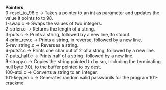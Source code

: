 **Pointers**\
0-reset_to_98.c -> Takes a pointer to an int as parameter and updates the value it points to to 98.\
1-swap.c -> Swaps the values of two integers.\
2-strlen.c -> Returns the length of a string.\
3-puts.c -> Prints a string, followed by a new line, to stdout.\
4-print_rev.c -> Prints a string, in reverse, followed by a new line.\
5-rev_string.c -> Reverses a string.\
6-puts2.c -> Prints one char out of 2 of a string, followed by a new line.\
7-puts_half.c -> Prints half of a string, followed by a new line.\
9-strcpy.c -> Copies the string pointed to by src, including the terminating null byte (\0), to the buffer pointed to by dest.\
100-atoi.c -> Converts a string to an integer.\
101-keygen.c -> Generates random valid passwords for the program 101-crackme.
